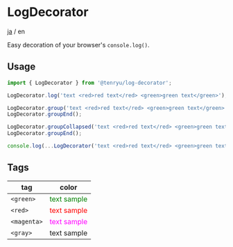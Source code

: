 # LogDecorator

[ja]('./README.md') / en

Easy decoration of your browser's `console.log()`.

## Usage

```TypeScript
import { LogDecorator } from '@tenryu/log-decorator';

LogDecorator.log('text <red>red text</red> <green>green text</green>');

LogDecorator.group('text <red>red text</red> <green>green text</green>');
LogDecorator.groupEnd();

LogDecorator.groupCollapsed('text <red>red text</red> <green>green text</green>');
LogDecorator.groupEnd();

console.log(...LogDecorator('text <red>red text</red> <green>green text</green>'));
```

## Tags

| tag         | color                                            |
| ----------- | ------------------------------------------------ |
| `<green>`   | <span style="color: #008000">text sample</span>  |
| `<red>`     | <span style="color: #ff0000">text sample</span>  |
| `<magenta>` | <span style="color: #ff00ff">text sample</span>  |
| `<gray>`    | <span style="color: #8008080">text sample</span> |
